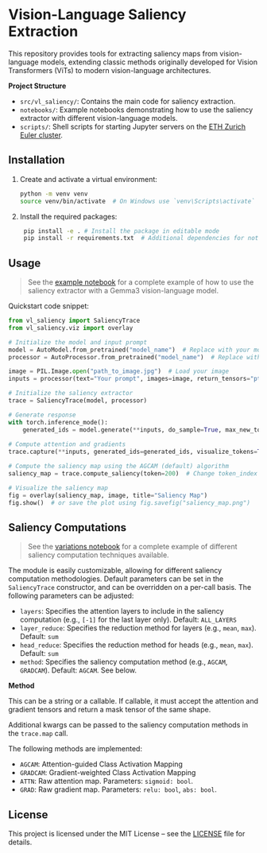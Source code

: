 # Vision-Language Saliency Extraction

This repository provides tools for extracting saliency maps from vision-language models, extending classic methods originally developed for Vision Transformers (ViTs) to modern vision-language architectures.


**Project Structure**

- `src/vl_saliency/`: Contains the main code for saliency extraction.
- `notebooks/`: Example notebooks demonstrating how to use the saliency extractor with different vision-language models.
- `scripts/`: Shell scripts for starting Jupyter servers on the [ETH Zurich Euler cluster](https://scicomp.ethz.ch/wiki/Euler).

## Installation

1. Create and activate a virtual environment:
   ```bash
   python -m venv venv
   source venv/bin/activate  # On Windows use `venv\Scripts\activate`
   ```
2. Install the required packages:
   ```bash
    pip install -e . # Install the package in editable mode
    pip install -r requirements.txt  # Additional dependencies for notebooks (Optional)
    ```
    
## Usage

> See the [example notebook](notebooks/quickstart.ipynb) for a complete example of how to use the saliency extractor with a Gemma3 vision-language model.

Quickstart code snippet:

```python
from vl_saliency import SaliencyTrace
from vl_saliency.viz import overlay

# Initialize the model and input prompt
model = AutoModel.from_pretrained("model_name")  # Replace with your model name
processor = AutoProcessor.from_pretrained("model_name")  # Replace with your processor name

image = PIL.Image.open("path_to_image.jpg")  # Load your image
inputs = processor(text="Your prompt", images=image, return_tensors="pt")

# Initialize the saliency extractor
trace = SaliencyTrace(model, processor)

# Generate response 
with torch.inference_mode():
    generated_ids = model.generate(**inputs, do_sample=True, max_new_tokens=200) 
    
# Compute attention and gradients
trace.capture(**inputs, generated_ids=generated_ids, visualize_tokens=True) 

# Compute the saliency map using the AGCAM (default) algorithm
saliency_map = trace.compute_saliency(token=200)  # Change token_index as needed

# Visualize the saliency map
fig = overlay(saliency_map, image, title="Saliency Map")
fig.show()  # or save the plot using fig.savefig("saliency_map.png")
```

## Saliency Computations

> See the [variations notebook](notebooks/variations.ipynb) for a complete example of different saliency computation techniques available.

The module is easily customizable, allowing for different saliency computation methodologies. Default parameters can be set in the `SaliencyTrace` constructor, and can be overridden on a per-call basis. The following parameters can be adjusted:

- `layers`: Specifies the attention layers to include in the saliency computation (e.g., `[-1]` for the last layer only). Default: `ALL_LAYERS`
- `layer_reduce`: Specifies the reduction method for layers (e.g., `mean`, `max`). Default: `sum`
- `head_reduce`: Specifies the reduction method for heads (e.g., `mean`, `max`). Default: `sum`
- `method`: Specifies the saliency computation method (e.g., `AGCAM`, `GRADCAM`). Default: `AGCAM`. See below.

**Method**

This can be a string or a callable. If callable, it must accept the attention and gradient tensors and return a mask tensor of the same shape.

Additional kwargs can be passed to the saliency computation methods in the `trace.map` call.

The following methods are implemented:
- `AGCAM`: Attention-guided Class Activation Mapping
- `GRADCAM`: Gradient-weighted Class Activation Mapping
- `ATTN`: Raw attention map. Parameters: `sigmoid: bool`.
- `GRAD`: Raw gradient map. Parameters: `relu: bool`, `abs: bool`.

## License

This project is licensed under the MIT License – see the [LICENSE](LICENSE) file for details.
